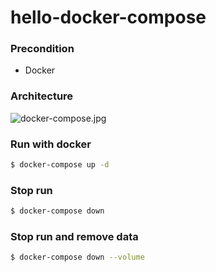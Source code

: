 # hello-docker-compose

### Precondition

- Docker

### Architecture

![docker-compose.jpg](https://i.loli.net/2020/05/06/8WmJuRzsC32vTMD.jpg)

### Run with docker

```sh
$ docker-compose up -d
```

### Stop run

```sh
$ docker-compose down
```

### Stop run and remove data

```sh
$ docker-compose down --volume
```